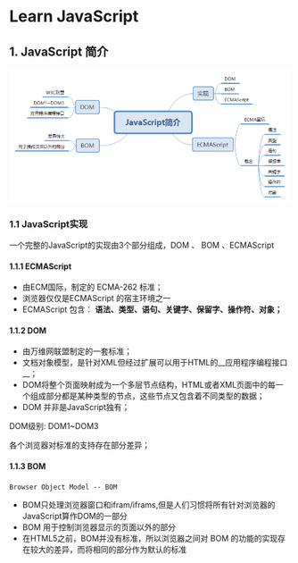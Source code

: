 # Learn JavaScript

## 1. JavaScript 简介
![Intro](./JavaScript简介.png)
### 1.1 JavaScript实现

一个完整的JavaScript的实现由3个部分组成，DOM 、 BOM 、ECMAScript

#### 1.1.1 ECMAScript

- 由ECM国际，制定的 ECMA-262 标准；
- 浏览器仅仅是ECMAScript 的宿主环境之一
- ECMAScript 包含： __语法、类型、语句、关键字、保留字、操作符、对象；__

#### 1.1.2 DOM

- 由万维网联盟制定的一套标准；
- 文档对象模型，是针对XML但经过扩展可以用于HTML的__应用程序编程接口__；
- DOM将整个页面映射成为一个多层节点结构，HTML或者XML页面中的每一个组成部分都是某种类型的节点，这些节点又包含着不同类型的数据；
- DOM 并非是JavaScript独有；

DOM级别: DOM1~DOM3

各个浏览器对标准的支持存在部分差异；

#### 1.1.3 BOM

`Browser Object Model -- BOM`

- BOM只处理浏览器窗口和ifram/iframs,但是人们习惯将所有针对浏览器的JavaScript算作DOM的一部分
- BOM 用于控制浏览器显示的页面以外的部分
- 在HTML5之前，BOM并没有标准，所以浏览器之间对 BOM 的功能的实现存在较大的差异，而将相同的部分作为默认的标准
